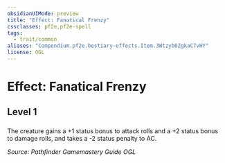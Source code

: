 ```yaml
---
obsidianUIMode: preview
title: "Effect: Fanatical Frenzy"
cssclasses: pf2e,pf2e-spell
tags:
  - trait/common
aliases: "Compendium.pf2e.bestiary-effects.Item.3Wtzyb0ZgkaC7vHY"
license: OGL
---
```

# Effect: Fanatical Frenzy
## Level 1
### 






The creature gains a +1 status bonus to attack rolls and a +2 status bonus to damage rolls, and takes a -2 status penalty to AC.

*Source: Pathfinder Gamemastery Guide*
*OGL*